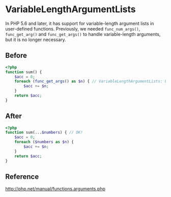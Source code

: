 # VariableLengthArgumentLists

In PHP 5.6 and later, it has support for variable-length argument lists in user-defined functions.
Previously, we needed `func_num_args()`, `func_get_arg()` and `func_get_args()` to handle variable-length arguments, but it is no longer necessary.

## Before

```php
<?php
function sum() {
    $acc = 0;
    foreach (func_get_args() as $n) { // VariableLengthArgumentLists: Using variable length arguments may make it unnecessary to use `func_num_args()`, `func_get_arg()` and `func_get_args()`.
        $acc += $n;
    }
    return $acc;
}
```

## After

```php
<?php
function sum(...$numbers) { // OK!
    $acc = 0;
    foreach ($numbers as $n) {
        $acc += $n;
    }
    return $acc;
}
```

## Reference

http://php.net/manual/functions.arguments.php
